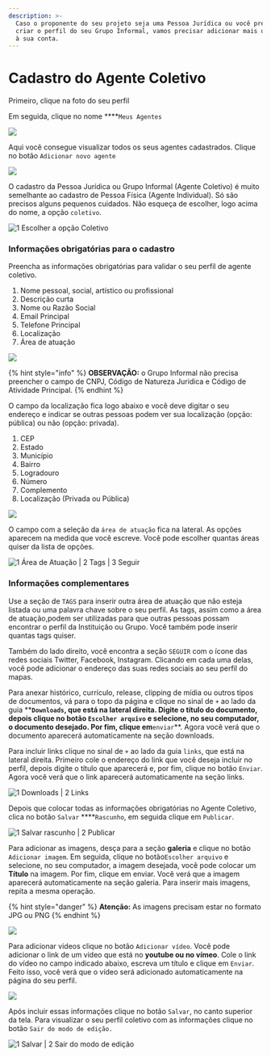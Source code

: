 ```yaml
---
description: >-
  Caso o proponente do seu projeto seja uma Pessoa Jurídica ou você precise
  criar o perfil do seu Grupo Informal, vamos precisar adicionar mais um agente
  à sua conta.
---
```


# Cadastro do Agente Coletivo

Primeiro, clique na foto do seu perfil 

Em seguida, clique no nome ****`Meus Agentes`

![](../.gitbook/assets/2020-01-09-10_13_05-mapa-cultural-do-ceara-painel%20%281%29.png)

Aqui você consegue visualizar todos os seus agentes cadastrados. Clique no botão `Adicionar novo agente`

![](../.gitbook/assets/2020-01-09-10_26_01-mapa-cultural-do-ceara-agentes.png)

O cadastro da Pessoa Jurídica ou Grupo Informal \(Agente Coletivo\) é muito semelhante ao cadastro de Pessoa Física \(Agente Individual\). Só são precisos alguns pequenos cuidados. Não esqueça de escolher, logo acima do nome, a opção `coletivo`.

![1 Escolher a op&#xE7;&#xE3;o Coletivo](../.gitbook/assets/2020-01-09-14_11_56.png)

### Informações obrigatórias para o cadastro

Preencha as informações obrigatórias para validar o seu perfil de agente coletivo. 

1. Nome pessoal, social, artístico ou profissional
2. Descrição curta
3. Nome ou Razão Social
4. Email Principal
5. Telefone Principal
6. Localização
7. Área de atuação

![](../.gitbook/assets/2020-01-10-10_31_25-mapa-cultural-do-ceara-mapa-cultural-do-ceara%20%281%29.png)

{% hint style="info" %}
**OBSERVAÇÃO:** o Grupo Informal não precisa preencher o campo de CNPJ, Código de Natureza Juridica e Código de Atividade Principal. 
{% endhint %}

O campo da localização fica logo abaixo e você deve digitar o seu endereço e indicar se outras pessoas podem ver sua localização \(opção: pública\) ou não \(opção: privada\).

1. CEP
2. Estado
3. Município
4. Bairro
5. Logradouro
6. Número
7. Complemento
8. Localização \(Privada ou Pública\)

![](../.gitbook/assets/2020-01-10-10_41_35.png)

O campo com a seleção da `área de atuação` fica na lateral. As opções aparecem na medida que você escreve. Você pode escolher quantas áreas quiser da lista de opções.

![1 &#xC1;rea de Atua&#xE7;&#xE3;o \| 2 Tags \| 3 Seguir](../.gitbook/assets/2020-01-13-09_40_22-mapa-cultural-do-ceara-mapa-cultural-do-ceara.png)

### Informações complementares

Use a seção de `TAGS` para inserir outra área de atuação que não esteja listada ou uma palavra chave sobre o seu perfil. As tags, assim como a área de atuação,podem ser utilizadas para que outras pessoas possam encontrar o perfil da Instituição ou Grupo. Você também pode inserir quantas tags quiser.

Também do lado direito, você encontra a seção `SEGUIR` com o ícone das redes sociais Twitter, Facebook, Instagram. Clicando em cada uma delas, você pode adicionar o endereço das suas redes sociais ao seu perfil do mapas.

Para anexar histórico, currículo, release, clipping de mídia ou outros tipos de documentos, vá para o topo da página e clique no sinal de `+` ao lado da guia ****`Downloads`, que está na lateral direita. Digite o título do documento, depois clique no botão `Escolher arquivo` e selecione, no seu computador, o documento desejado. Por fim, clique em**`enviar`**. Agora você verá que o documento aparecerá automaticamente na seção downloads.

Para incluir links clique no sinal de `+` ao lado da guia `links`, que está na lateral direita. Primeiro cole o endereço do link que você deseja incluir no perfil, depois digite o título que aparecerá e, por fim, clique no botão `Enviar`. Agora você verá que o link aparecerá automaticamente na seção links.

![1 Downloads \| 2 Links](../.gitbook/assets/2020-01-13-11_02_37-mapa-cultural-do-ceara-mapa-cultural-do-ceara.png)

Depois que colocar todas as informações obrigatórias no Agente Coletivo, clica no botão `Salvar` ****`Rascunho`, em seguida clique em `Publicar`. 

![1 Salvar rascunho \| 2 Publicar](../.gitbook/assets/2020-01-13-14_09_07-mapa-cultural-do-ceara-mapa-cultural-do-ceara.png)

Para adicionar as imagens, desça para a seção **galeria** e clique no botão `Adicionar imagem`. Em seguida, clique no botão`Escolher arquivo` e selecione, no seu computador, a imagem desejada, você pode colocar um **Título** na imagem.  Por fim, clique em enviar. Você verá que a imagem aparecerá automaticamente na seção galeria. Para inserir mais imagens, repita a mesma operação.

{% hint style="danger" %}
**Atenção:** As imagens precisam estar no formato JPG ou PNG
{% endhint %}

![](../.gitbook/assets/2020-01-13-14_31_15-mapa-cultural-do-ceara-secretaria-da-cultura-do-estado-do-ceara-secultce-m.png)

Para adicionar videos clique no botão `Adicionar vídeo`. Você pode adicionar o link de um vídeo que está no **youtube ou no vímeo**. Cole o link do vídeo no campo indicado abaixo, escreva um título e clique em `Enviar`. Feito isso, você verá que o vídeo será adicionado automaticamente na página do seu perfil.

![](../.gitbook/assets/salvar-video.png)

Após incluir essas informações clique no botão `Salvar`, no canto superior da tela. Para visualizar o seu perfil coletivo com as informações clique no botão `Sair do modo de edição.` 

![1 Salvar \| 2 Sair do modo de edi&#xE7;&#xE3;o](../.gitbook/assets/como-cadastra-agente-coletivo.png)

